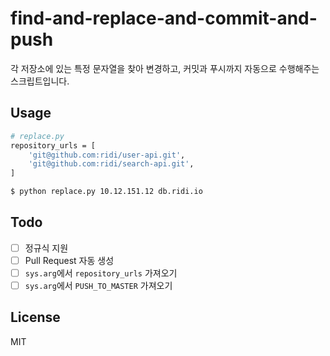 # find-and-replace-and-commit-and-push

각 저장소에 있는 특정 문자열을 찾아 변경하고, 커밋과 푸시까지 자동으로 수행해주는 스크립트입니다.

## Usage

```bash
# replace.py
repository_urls = [
    'git@github.com:ridi/user-api.git',
    'git@github.com:ridi/search-api.git',
]

$ python replace.py 10.12.151.12 db.ridi.io
```

## Todo

- [ ] 정규식 지원
- [ ] Pull Request 자동 생성
- [ ] `sys.arg`에서 `repository_urls` 가져오기
- [ ] `sys.arg`에서 `PUSH_TO_MASTER` 가져오기

## License

MIT
